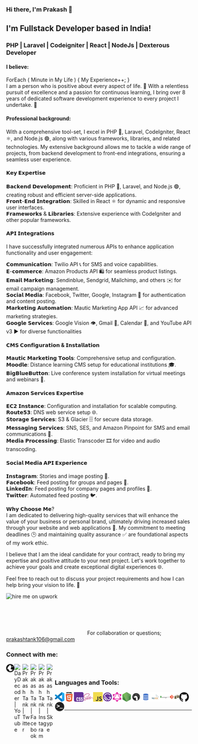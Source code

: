 

### Hi there, I'm Prakash 👋

## I'm Fullstack Developer based in India!

### PHP | Laravel | Codeigniter | React | NodeJs | Dexterous Developer

#### I believe:<br>
ForEach ( Minute in My Life ) {​​​​​​​​​​ My Experience++; }​​​​​​​​​​<br>
I am a person who is positive about every aspect of life. 🌟 With a relentless pursuit of excellence and a passion for continuous learning, I bring over 8 years of dedicated software development experience to every project I undertake. 🚀

#### Professional background:

With a comprehensive tool-set, I excel in PHP 🐘, Laravel, CodeIgniter, React ⚛️, and Node.js 🟢, along with various frameworks, libraries, and related technologies. My extensive background allows me to tackle a wide range of projects, from backend development to front-end integrations, ensuring a seamless user experience.


#### 𝗞𝗲𝘆 𝗘𝘅𝗽𝗲𝗿𝘁𝗶𝘀𝗲

𝗕𝗮𝗰𝗸𝗲𝗻𝗱 𝗗𝗲𝘃𝗲𝗹𝗼𝗽𝗺𝗲𝗻𝘁: Proficient in PHP 🐘, Laravel, and Node.js 🟢, creating robust and efficient server-side applications.<br />
𝗙𝗿𝗼𝗻𝘁-𝗘𝗻𝗱 𝗜𝗻𝘁𝗲𝗴𝗿𝗮𝘁𝗶𝗼𝗻: Skilled in React ⚛️ for dynamic and responsive user interfaces.<br />
𝗙𝗿𝗮𝗺𝗲𝘄𝗼𝗿𝗸𝘀 & 𝗟𝗶𝗯𝗿𝗮𝗿𝗶𝗲𝘀: Extensive experience with CodeIgniter and other popular frameworks.<br />

#### 𝗔𝗣𝗜 𝗜𝗻𝘁𝗲𝗴𝗿𝗮𝘁𝗶𝗼𝗻𝘀
I have successfully integrated numerous APIs to enhance application functionality and user engagement:

𝗖𝗼𝗺𝗺𝘂𝗻𝗶𝗰𝗮𝘁𝗶𝗼𝗻: Twilio API 📞 for SMS and voice capabilities. <br />
𝗘-𝗰𝗼𝗺𝗺𝗲𝗿𝗰𝗲: Amazon Products API 🛍️ for seamless product listings. <br />
𝗘𝗺𝗮𝗶𝗹 𝗠𝗮𝗿𝗸𝗲𝘁𝗶𝗻𝗴: Sendinblue, Sendgrid, Mailchimp, and others ✉️ for email campaign management. <br />
𝗦𝗼𝗰𝗶𝗮𝗹 𝗠𝗲𝗱𝗶𝗮: Facebook, Twitter, Google, Instagram 📱 for authentication and content posting. <br />
𝗠𝗮𝗿𝗸𝗲𝘁𝗶𝗻𝗴 𝗔𝘂𝘁𝗼𝗺𝗮𝘁𝗶𝗼𝗻: Mautic Marketing App API 📈 for advanced marketing strategies. <br />
𝗚𝗼𝗼𝗴𝗹𝗲 𝗦𝗲𝗿𝘃𝗶𝗰𝗲𝘀: Google Vision 👁️, Gmail 📧, Calendar 📅, and YouTube API v3 ▶️ for diverse functionalities <br />

#### 𝗖𝗠𝗦 𝗖𝗼𝗻𝗳𝗶𝗴𝘂𝗿𝗮𝘁𝗶𝗼𝗻 & 𝗜𝗻𝘀𝘁𝗮𝗹𝗹𝗮𝘁𝗶𝗼𝗻

𝗠𝗮𝘂𝘁𝗶𝗰 𝗠𝗮𝗿𝗸𝗲𝘁𝗶𝗻𝗴 𝗧𝗼𝗼𝗹𝘀: Comprehensive setup and configuration. <br />
𝗠𝗼𝗼𝗱𝗹𝗲: Distance learning CMS setup for educational institutions 🎓. <br />
𝗕𝗶𝗴𝗕𝗹𝘂𝗲𝗕𝘂𝘁𝘁𝗼𝗻: Live conference system installation for virtual meetings and webinars 🎥. <br />

#### 𝗔𝗺𝗮𝘇𝗼𝗻 𝗦𝗲𝗿𝘃𝗶𝗰𝗲𝘀 𝗘𝘅𝗽𝗲𝗿𝘁𝗶𝘀𝗲

𝗘𝗖𝟮 𝗜𝗻𝘀𝘁𝗮𝗻𝗰𝗲: Configuration and installation for scalable computing. <br />
𝗥𝗼𝘂𝘁𝗲𝟱𝟯: DNS web service setup 🌐. <br />
𝗦𝘁𝗼𝗿𝗮𝗴𝗲 𝗦𝗲𝗿𝘃𝗶𝗰𝗲𝘀: S3 & Glacier 🗄️ for secure data storage. <br />
𝗠𝗲𝘀𝘀𝗮𝗴𝗶𝗻𝗴 𝗦𝗲𝗿𝘃𝗶𝗰𝗲𝘀: SNS, SES, and Amazon Pinpoint for SMS and email communications 📲. <br />
𝗠𝗲𝗱𝗶𝗮 𝗣𝗿𝗼𝗰𝗲𝘀𝘀𝗶𝗻𝗴: Elastic Transcoder 🎞️ for video and audio transcoding. <br />

#### 𝗦𝗼𝗰𝗶𝗮𝗹 𝗠𝗲𝗱𝗶𝗮 𝗔𝗣𝗜 𝗘𝘅𝗽𝗲𝗿𝗶𝗲𝗻𝗰𝗲

𝗜𝗻𝘀𝘁𝗮𝗴𝗿𝗮𝗺: Stories and image posting 📸. <br />
𝗙𝗮𝗰𝗲𝗯𝗼𝗼𝗸: Feed posting for groups and pages 📄. <br />
𝗟𝗶𝗻𝗸𝗲𝗱𝗜𝗻: Feed posting for company pages and profiles 💼. <br />
𝗧𝘄𝗶𝘁𝘁𝗲𝗿: Automated feed posting 🐦. <br />

𝗪𝗵𝘆 𝗖𝗵𝗼𝗼𝘀𝗲 𝗠𝗲?<br />
I am dedicated to delivering high-quality services that will enhance the value of your business or personal brand, ultimately driving increased sales through your website and web applications 💼. My commitment to meeting deadlines 🕒 and maintaining quality assurance ✅ are foundational aspects of my work ethic.

I believe that I am the ideal candidate for your contract, ready to bring my expertise and positive attitude to your next project. Let's work together to achieve your goals and create exceptional digital experiences 🌐.

Feel free to reach out to discuss your project requirements and how I can help bring your vision to life. 📩


<a href='https://www.upwork.com/o/profiles/users/~0162fd0fabb6f46f37'>
<img align="left" alt="hire me on upwork" width="220px" height="100px" src="https://upload.wikimedia.org/wikipedia/commons/thumb/d/d2/Upwork-logo.svg/1280px-Upwork-logo.svg.png" />
</a>
<br />
<br />
<br />
<br />
<br />

<p>For collaboration or questions; <a href="">prakashtank106@gmail.com</a></p>



### Connect with me:

[<img align="left" alt="prakashtank.com" width="22px" src="https://raw.githubusercontent.com/iconic/open-iconic/master/svg/globe.svg" />][website]
[<img align="left" alt="DayDecoder | YouTube" width="22px" src="https://cdn.jsdelivr.net/npm/simple-icons@v3/icons/youtube.svg" />][youtube]
[<img align="left" alt="Prakash Tank | Twitter" width="22px" src="https://cdn.jsdelivr.net/npm/simple-icons@v3/icons/twitter.svg" />][twitter]
[<img align="left" alt="Prakash Tank | Facebook" width="22px" src="https://cdn.jsdelivr.net/npm/simple-icons@v3/icons/facebook.svg" />][facebook]
[<img align="left" alt="Prakash Tank | Instagram" width="22px" src="https://cdn.jsdelivr.net/npm/simple-icons@v3/icons/instagram.svg" />][instagram]
<a href="https://join.skype.com/invite/SBazGbWaNLly"><img align="left" alt="Prakash Tank | Skype" width="22px" src="https://cdn.jsdelivr.net/npm/simple-icons@v3/icons/skype.svg" /> </a>

<br />

### Languages and Tools:

[<img align="left" alt="Visual Studio Code" width="26px" src="https://raw.githubusercontent.com/github/explore/80688e429a7d4ef2fca1e82350fe8e3517d3494d/topics/visual-studio-code/visual-studio-code.png" />][blank]
[<img align="left" alt="HTML5" width="26px" src="https://raw.githubusercontent.com/github/explore/80688e429a7d4ef2fca1e82350fe8e3517d3494d/topics/html/html.png" />][blank]
[<img align="left" alt="CSS3" width="26px" src="https://raw.githubusercontent.com/github/explore/80688e429a7d4ef2fca1e82350fe8e3517d3494d/topics/css/css.png" />][blank]
[<img align="left" alt="Sass" width="26px" src="https://raw.githubusercontent.com/github/explore/80688e429a7d4ef2fca1e82350fe8e3517d3494d/topics/sass/sass.png" />][blank]
[<img align="left" alt="JavaScript" width="26px" src="https://raw.githubusercontent.com/github/explore/80688e429a7d4ef2fca1e82350fe8e3517d3494d/topics/javascript/javascript.png" />][blank]
<!-- [<img align="left" alt="React" width="26px" src="https://raw.githubusercontent.com/github/explore/80688e429a7d4ef2fca1e82350fe8e3517d3494d/topics/react/react.png" />][blank] -->
[<img align="left" alt="Gatsby" width="26px" src="https://raw.githubusercontent.com/github/explore/e94815998e4e0713912fed477a1f346ec04c3da2/topics/gatsby/gatsby.png" />][blank]
[<img align="left" alt="GraphQL" width="26px" src="https://raw.githubusercontent.com/github/explore/80688e429a7d4ef2fca1e82350fe8e3517d3494d/topics/graphql/graphql.png" />][blank]
[<img align="left" alt="Node.js" width="26px" src="https://raw.githubusercontent.com/github/explore/80688e429a7d4ef2fca1e82350fe8e3517d3494d/topics/nodejs/nodejs.png" />][blank]
[<img align="left" alt="Deno" width="26px" src="https://raw.githubusercontent.com/github/explore/361e2821e2dea67711cde99c9c40ed357061cf27/topics/deno/deno.png" />][blank]
[<img align="left" alt="SQL" width="26px" src="https://raw.githubusercontent.com/github/explore/80688e429a7d4ef2fca1e82350fe8e3517d3494d/topics/sql/sql.png" />][blank]
[<img align="left" alt="MySQL" width="26px" src="https://raw.githubusercontent.com/github/explore/80688e429a7d4ef2fca1e82350fe8e3517d3494d/topics/mysql/mysql.png" />][blank]
[<img align="left" alt="MongoDB" width="26px" src="https://raw.githubusercontent.com/github/explore/80688e429a7d4ef2fca1e82350fe8e3517d3494d/topics/mongodb/mongodb.png" />][blank]
[<img align="left" alt="Git" width="26px" src="https://raw.githubusercontent.com/github/explore/80688e429a7d4ef2fca1e82350fe8e3517d3494d/topics/git/git.png" />][blank]
[<img align="left" alt="GitHub" width="26px" src="https://raw.githubusercontent.com/github/explore/78df643247d429f6cc873026c0622819ad797942/topics/github/github.png" />][blank]
[<img align="left" alt="HTML5" width="26px" src="https://raw.githubusercontent.com/github/explore/80688e429a7d4ef2fca1e82350fe8e3517d3494d/topics/terminal/terminal.png" />][blank]

<br />
<br />

---



[blank]: https://www.youtube.com/playlist?list=PLXQpH_kZIxTVV5iiImYL7cF8qBXmIXfkA 
[website]: https://prakashtank.com
[twitter]: https://twitter.com/prakashtank1062
[facebook]: https://facebook.com/tank.prakash.3
[youtube]: https://www.youtube.com/playlist?list=PLXQpH_kZIxTVV5iiImYL7cF8qBXmIXfkA 
[instagram]: https://www.instagram.com/prakash_tank01


